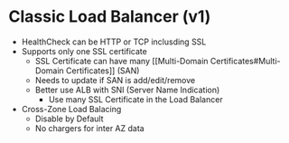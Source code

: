 # Classic Load Balancer (v1)
- HealthCheck can be HTTP or TCP inclusding SSL
- Supports only one SSL certificate
	- SSL Certificate can have many [[Multi-Domain Certificates#Multi-Domain Certificates]] (SAN)
	- Needs to update if SAN is add/edit/remove
	- Better use ALB with SNI (Server Name Indication)
		- Use many SSL Certificate in the Load Balancer 
- Cross-Zone Load Balacing
	- Disable by Default
	- No chargers for inter AZ data
